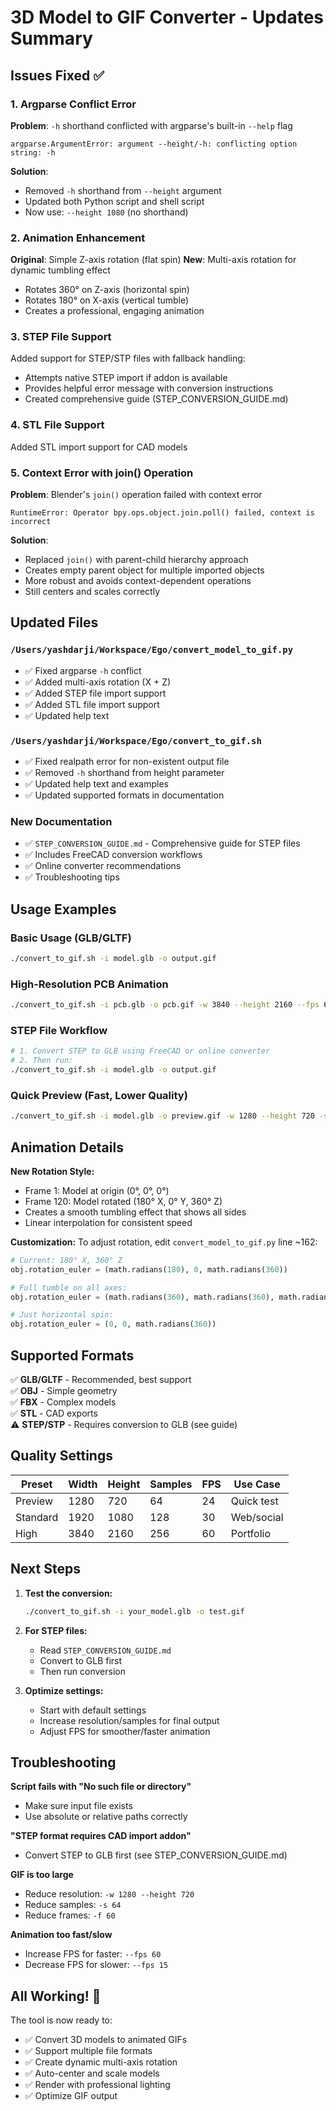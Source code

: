 # 3D Model to GIF Converter - Updates Summary

## Issues Fixed ✅

### 1. **Argparse Conflict Error**
**Problem**: `-h` shorthand conflicted with argparse's built-in `--help` flag
```
argparse.ArgumentError: argument --height/-h: conflicting option string: -h
```

**Solution**: 
- Removed `-h` shorthand from `--height` argument
- Updated both Python script and shell script
- Now use: `--height 1080` (no shorthand)

### 2. **Animation Enhancement**
**Original**: Simple Z-axis rotation (flat spin)
**New**: Multi-axis rotation for dynamic tumbling effect
- Rotates 360° on Z-axis (horizontal spin)
- Rotates 180° on X-axis (vertical tumble)
- Creates a professional, engaging animation

### 3. **STEP File Support**
Added support for STEP/STP files with fallback handling:
- Attempts native STEP import if addon is available
- Provides helpful error message with conversion instructions
- Created comprehensive guide (STEP_CONVERSION_GUIDE.md)

### 4. **STL File Support**
Added STL import support for CAD models

### 5. **Context Error with join() Operation**
**Problem**: Blender's `join()` operation failed with context error
```
RuntimeError: Operator bpy.ops.object.join.poll() failed, context is incorrect
```

**Solution**:
- Replaced `join()` with parent-child hierarchy approach
- Creates empty parent object for multiple imported objects
- More robust and avoids context-dependent operations
- Still centers and scales correctly

## Updated Files

### `/Users/yashdarji/Workspace/Ego/convert_model_to_gif.py`
- ✅ Fixed argparse `-h` conflict
- ✅ Added multi-axis rotation (X + Z)
- ✅ Added STEP file import support
- ✅ Added STL file import support
- ✅ Updated help text

### `/Users/yashdarji/Workspace/Ego/convert_to_gif.sh`
- ✅ Fixed realpath error for non-existent output file
- ✅ Removed `-h` shorthand from height parameter
- ✅ Updated help text and examples
- ✅ Updated supported formats in documentation

### New Documentation
- ✅ `STEP_CONVERSION_GUIDE.md` - Comprehensive guide for STEP files
- ✅ Includes FreeCAD conversion workflows
- ✅ Online converter recommendations
- ✅ Troubleshooting tips

## Usage Examples

### Basic Usage (GLB/GLTF)
```bash
./convert_to_gif.sh -i model.glb -o output.gif
```

### High-Resolution PCB Animation
```bash
./convert_to_gif.sh -i pcb.glb -o pcb.gif -w 3840 --height 2160 --fps 60 -s 256
```

### STEP File Workflow
```bash
# 1. Convert STEP to GLB using FreeCAD or online converter
# 2. Then run:
./convert_to_gif.sh -i model.glb -o output.gif
```

### Quick Preview (Fast, Lower Quality)
```bash
./convert_to_gif.sh -i model.glb -o preview.gif -w 1280 --height 720 -s 64
```

## Animation Details

**New Rotation Style:**
- Frame 1: Model at origin (0°, 0°, 0°)
- Frame 120: Model rotated (180° X, 0° Y, 360° Z)
- Creates a smooth tumbling effect that shows all sides
- Linear interpolation for consistent speed

**Customization:**
To adjust rotation, edit `convert_model_to_gif.py` line ~162:
```python
# Current: 180° X, 360° Z
obj.rotation_euler = (math.radians(180), 0, math.radians(360))

# Full tumble on all axes:
obj.rotation_euler = (math.radians(360), math.radians(360), math.radians(360))

# Just horizontal spin:
obj.rotation_euler = (0, 0, math.radians(360))
```

## Supported Formats

✅ **GLB/GLTF** - Recommended, best support  
✅ **OBJ** - Simple geometry  
✅ **FBX** - Complex models  
✅ **STL** - CAD exports  
⚠️ **STEP/STP** - Requires conversion to GLB (see guide)

## Quality Settings

| Preset | Width | Height | Samples | FPS | Use Case |
|--------|-------|--------|---------|-----|----------|
| Preview | 1280 | 720 | 64 | 24 | Quick test |
| Standard | 1920 | 1080 | 128 | 30 | Web/social |
| High | 3840 | 2160 | 256 | 60 | Portfolio |

## Next Steps

1. **Test the conversion:**
   ```bash
   ./convert_to_gif.sh -i your_model.glb -o test.gif
   ```

2. **For STEP files:**
   - Read `STEP_CONVERSION_GUIDE.md`
   - Convert to GLB first
   - Then run conversion

3. **Optimize settings:**
   - Start with default settings
   - Increase resolution/samples for final output
   - Adjust FPS for smoother/faster animation

## Troubleshooting

**Script fails with "No such file or directory"**
- Make sure input file exists
- Use absolute or relative paths correctly

**"STEP format requires CAD import addon"**
- Convert STEP to GLB first (see STEP_CONVERSION_GUIDE.md)

**GIF is too large**
- Reduce resolution: `-w 1280 --height 720`
- Reduce samples: `-s 64`
- Reduce frames: `-f 60`

**Animation too fast/slow**
- Increase FPS for faster: `--fps 60`
- Decrease FPS for slower: `--fps 15`

## All Working! 🎉

The tool is now ready to:
- ✅ Convert 3D models to animated GIFs
- ✅ Support multiple file formats
- ✅ Create dynamic multi-axis rotation
- ✅ Auto-center and scale models
- ✅ Render with professional lighting
- ✅ Optimize GIF output
